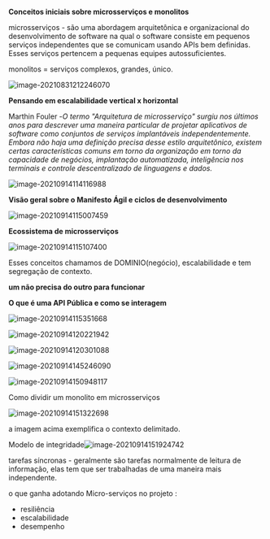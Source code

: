 

**Conceitos iniciais sobre microsserviços e monolitos**

microsserviços - são uma abordagem arquitetônica e organizacional do desenvolvimento de software na qual o software consiste em pequenos serviços independentes que se comunicam usando APIs bem definidas. Esses serviços pertencem a pequenas equipes autossuficientes.

monolitos = serviços complexos, grandes, único.

![image-20210831212246070](C:\Users\WINDOWS\AppData\Roaming\Typora\typora-user-images\image-20210831212246070.png)

**Pensando em escalabilidade vertical x horizontal**

Marthin  Fouler -*O termo "Arquitetura de microsserviço" surgiu nos últimos anos para descrever uma maneira particular de projetar aplicativos de software como conjuntos de serviços implantáveis independentemente. Embora não haja uma definição precisa desse estilo arquitetônico, existem certas características comuns em torno da organização em torno da capacidade de negócios, implantação automatizada, inteligência nos terminais e controle descentralizado de linguagens e dados.*

![image-20210914114116988](C:\Users\WINDOWS\AppData\Roaming\Typora\typora-user-images\image-20210914114116988.png)



**Visão geral sobre o Manifesto Ágil e ciclos de desenvolvimento**

![image-20210914115007459](C:\Users\WINDOWS\AppData\Roaming\Typora\typora-user-images\image-20210914115007459.png)

**Ecossistema de microsserviços**

![image-20210914115107400](C:\Users\WINDOWS\AppData\Roaming\Typora\typora-user-images\image-20210914115107400.png)

Esses conceitos chamamos de DOMINIO(negócio), escalabilidade e tem segregação de contexto.

**um não precisa do outro para funcionar**



**O que é uma API Pública e como se interagem**

![image-20210914115351668](C:\Users\WINDOWS\AppData\Roaming\Typora\typora-user-images\image-20210914115351668.png)

![image-20210914120221942](C:\Users\WINDOWS\AppData\Roaming\Typora\typora-user-images\image-20210914120221942.png)

![image-20210914120301088](C:\Users\WINDOWS\AppData\Roaming\Typora\typora-user-images\image-20210914120301088.png)

![image-20210914145246090](C:\Users\WINDOWS\AppData\Roaming\Typora\typora-user-images\image-20210914145246090.png)

![image-20210914150948117](C:\Users\WINDOWS\AppData\Roaming\Typora\typora-user-images\image-20210914150948117.png)

Como dividir um monolito em microsserviços

![image-20210914151322698](C:\Users\WINDOWS\AppData\Roaming\Typora\typora-user-images\image-20210914151322698.png)

a imagem acima exemplifica o contexto delimitado.

Modelo de integridade![image-20210914151924742](C:\Users\WINDOWS\AppData\Roaming\Typora\typora-user-images\image-20210914151924742.png)

tarefas síncronas - geralmente são tarefas normalmente de leitura de informação, elas tem que ser trabalhadas de uma maneira mais independente.

 o que ganha adotando Micro-serviços no projeto :

- resiliência
- escalabilidade
- desempenho





